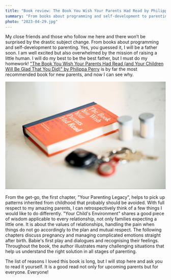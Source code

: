 ```yaml
---
title: "Book review: The Book You Wish Your Parents Had Read by Philippa Perry"
summary: "From books about programming and self-development to parenting. Yes, you guessed it, I will be a father soon. I will do my best to be the best father, but I must do my homework!"
photo: "2023-04-29.jpg"
---
```


My close friends and those who follow me here and there won’t be surprised by the drastic subject change. From books about programming and self-development to parenting. Yes, you guessed it, I will be a father soon. I am well excited but also overwhelmed by the mission of raising a little human. I will do my best to be the best father, but I must do my homework! ["The Book You Wish Your Parents Had Read (and Your Children Will Be Glad That You Did)" by Philippa Perry](https://www.goodreads.com/book/show/42348818-the-book-you-wish-your-parents-had-read) is by far the most recommended book for new parents, and now I can see why.

![The Book You Wish Your Parents Had Read by Philippa Perry](2023-04-29-1.jpg)

From the get-go, the first chapter, "Your Parenting Legacy", helps to pick up patterns inherited from childhood that probably should be avoided. With full respect to my amazing parents, I can retrospectively think of a few things I would like to do differently. "Your Child's Environment" shares a good piece of wisdom applicable to every relationship, not only families expecting a little one. It is about the values of relationships, handling the pain when things do not go accordingly to the plan and mutual respect. The following chapters discuss pregnancy and managing complicated emotions straight after birth. Babie's first play and dialogues and recognising their feelings. Throughout the book, the author illustrates many challenging situations that help us understand the right solution in all stages of parenting.

The list of reasons I loved this book is long, but I will stop here and ask you to read it yourself. It is a good read not only for upcoming parents but for everyone. Everyone!
